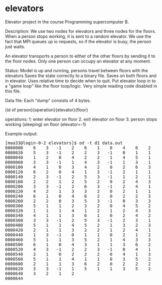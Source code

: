 elevators
=========

Elevator project in the course Programming supercomputer B.

Description:
We use two nodes for elevators and three nodes for the floors. When a person stops working, it is sent to a random elevator. 
We use the fact that MPI queues up io requests, so if the elevator is busy, the person just waits.

An elevator transports a person to either of the other floors by sending it to the floor nodes. Only one person can occupy an 
elevator at any moment.


Status:
Model is up and running, persons travel between floors with the elevators
Saves the state correctly to a binary file.
Saves on both floors and in elevator.
Uses relative time to decide when to quit.
Put elevator loop in to a "game loop" like the floor loop/logic. 
Very simple reading code disabled in this file.


Data file:
Each "dump" consists of 4 bytes.

{id of person}{operation}{elevator}{floor}

operations:
1: enter elevator on floor
2. exit elevator on floor
3. person stops working (sleeping) on floor  (elevator=-1)

Example output:
<pre>
[maa33@login-0-2 elevators]$ od -t d1 data.out 
0000000    6    3   -1    2    6    1    0    4    6    2    0    3    1    3   -1    0  
0000020    5    3   -1    2    2    3   -1    0    1    1    0    2    2    1    1    2  
0000040    1    2    0    4    2    2    1    4    5    1    1    4    5    2    1    3  
0000060    3    3   -1    1    4    3   -1    1    3    1    0    3    3    2    0    4  
0000100    4    1    0    3    4    2    0    2    6    3   -1    1    6    1    0    3  
0000120    6    2    0    4    1    3   -1    2    1    1    1    4    1    2    1    2  
0000140    2    3   -1    2    5    3   -1    1    2    1    1    4    5    1    0    3  
0000160    2    2    1    2    5    2    0    2    4    3   -1    0    1    3   -1    0  
0000200    3    3   -1    2    6    3   -1    2    4    1    1    2    3    1    0    4  
0000220    4    2    1    3    3    2    0    2    1    1    0    2    1    2    0    4
0000240    6    1    0    4    6    2    0    2    2    3   -1    0    2    1    0    2
0000260    2    2    0    3    5    3   -1    0    3    3   -1    0    3    1    0    2
0000300    5    1    1    2    3    2    0    4    5    2    1    4    1    3   -1    2
0000320    1    1    1    4    1    2    1    2    4    3   -1    1    6    3   -1    0
0000340    4    1    1    3    6    1    0    2    4    2    1    2    6    2    0    4
0000360    3    3   -1    2    5    3   -1    2    3    1    1    4    3    2    1    3
0000400    5    1    1    4    5    2    1    3    2    3   -1    1    4    3   -1    0
0000420    2    1    1    3    2    2    1    2    4    1    1    2    4    2    1    4
0000440    1    3   -1    0    1    1    0    2    1    2    0    3    5    3   -1    1
0000460    5    1    1    3    5    2    1    4    3    3   -1    1    6    3   -1    2
0000500    6    1    0    4    3    1    1    3    6    2    0    3    3    2    1    2
0000520    4    3   -1    2    2    3   -1    0    4    1    0    4    4    2    0    2
0000540    2    1    0    2    2    2    0    4    1    3   -1    1    5    3   -1    2
0000560    5    1    1    4    1    1    0    3    5    2    1    2    1    2    0    4
0000600    2    1    1    3    6    2    0    2    2    2    1    2    5    3   -1    1
0000620    3    3   -1    1    5    1    1    3    5    2    1    4    3    1    1    3
0000640    3    2    1    2
0000644
</pre>
